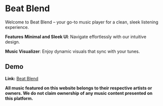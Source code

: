 
# Beat Blend

Welcome to Beat Blend – your go-to music player for a clean, sleek listening experience.

**Features**
**Minimal and Sleek UI**: Navigate effortlessly with our intuitive design.

**Music Visualizer**: Enjoy dynamic visuals that sync with your tunes.


## Demo

**Link:**
[Beat Blend](https://algoture.github.io/Beat-Blend/)


**All music featured on this website belongs to their respective artists or owners. We do not claim ownership of any music content presented on this platform.**

